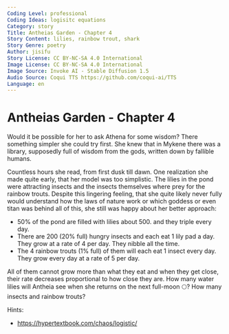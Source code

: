 ```yaml
---
Coding Level: professional
Coding Ideas: logisitc equations
Category: story
Title: Antheias Garden - Chapter 4
Story Content: lilies, rainbow trout, shark
Story Genre: poetry
Author: jisifu
Story License: CC BY-NC-SA 4.0 International
Image License: CC BY-NC-SA 4.0 International
Image Source: Invoke AI - Stable Diffusion 1.5
Audio Source: Coqui TTS https://github.com/coqui-ai/TTS
Language: en
---
```


# Antheias Garden - Chapter 4

Would it be possible for her to ask Athena for some wisdom? There something
simpler she could try first. She knew that in Mykene there was a library,
supposedly full of wisdom from the gods, written down by fallible humans.

Countless hours she read, from first dusk till dawn. One realization she made
quite early, that her model was too simplistic. The lilies in the pond were
attracting insects and the insects themselves where prey for the rainbow trouts.
Despite this lingering feeling, that she quite likely never fully would
understand how the laws of nature work or which goddess or even titan was behind
all of this, she still was happy about her better approach:

- 50% of the pond are filled with lilies about 500. and they triple every day.
- There are 200 (20% full) hungry insects and each eat 1 lily pad a day. They
  grow at a rate of 4 per day. They nibble all the time.
- The 4 rainbow trouts (1% full) of them will each eat 1 insect every day. They
  grow every day at a rate of 5 per day.

All of them cannot grow more than what they eat and when they get close, their
rate decreases proportional to how close they are. How many water lilies will
Antheia see when she returns on the next full-moon 🌕? How many insects and
rainbow trouts?

Hints:

- https://hypertextbook.com/chaos/logistic/

<div data-solution="?"></div>
